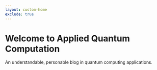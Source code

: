 ```yaml
---
layout: custom-home
exclude: true
---
```


# Welcome to Applied Quantum Computation
An understandable, personable blog in quantum computing applications.

